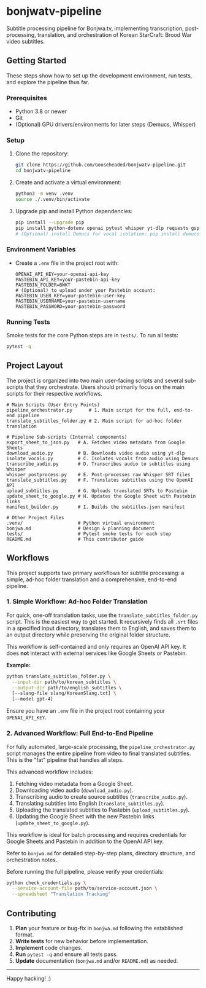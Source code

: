 # bonjwatv-pipeline

Subtitle processing pipeline for Bonjwa.tv, implementing transcription, post-processing, translation,
and orchestration of Korean StarCraft: Brood War video subtitles.

## Getting Started

These steps show how to set up the development environment, run tests, and explore the pipeline thus far.

### Prerequisites
- Python 3.8 or newer
- Git
- (Optional) GPU drivers/environments for later steps (Demucs, Whisper) 

### Setup
1. Clone the repository:
   ```bash
   git clone https://github.com/Gooseheaded/bonjwatv-pipeline.git
   cd bonjwatv-pipeline
   ```
2. Create and activate a virtual environment:
   ```bash
   python3 -m venv .venv
   source ./.venv/bin/activate
   ```
3. Upgrade pip and install Python dependencies:
   ```bash
   pip install --upgrade pip
   pip install python-dotenv openai pytest whisper yt-dlp requests gspread oauth2client
   # (Optional) install Demucs for vocal isolation: pip install demucs
   ```

### Environment Variables

- Create a `.env` file in the project root with:
  ```dotenv
  OPENAI_API_KEY=your-openai-api-key
  PASTEBIN_API_KEY=your-pastebin-api-key
  PASTEBIN_FOLDER=BWKT
  # (Optional) to upload under your Pastebin account:
  PASTEBIN_USER_KEY=your-pastebin-user-key
  PASTEBIN_USERNAME=your-pastebin-username
  PASTEBIN_PASSWORD=your-pastebin-password
  ```

### Running Tests

Smoke tests for the core Python steps are in `tests/`. To run all tests:
```bash
pytest -q
```

## Project Layout

The project is organized into two main user-facing scripts and several sub-scripts that they orchestrate. Users should primarily focus on the main scripts for their respective workflows.

```
# Main Scripts (User Entry Points)
pipeline_orchestrator.py      # 1. Main script for the full, end-to-end pipeline
translate_subtitles_folder.py # 2. Main script for ad-hoc folder translation

# Pipeline Sub-scripts (Internal components)
export_sheet_to_json.py   # A. Fetches video metadata from Google Sheets
download_audio.py         # B. Downloads video audio using yt-dlp
isolate_vocals.py         # C. Isolates vocals from audio using Demucs
transcribe_audio.py       # D. Transcribes audio to subtitles using Whisper
whisper_postprocess.py    # E. Post-processes raw Whisper SRT files
translate_subtitles.py    # F. Translates subtitles using the OpenAI API
upload_subtitles.py       # G. Uploads translated SRTs to Pastebin
update_sheet_to_google.py # H. Updates the Google Sheet with Pastebin links
manifest_builder.py       # I. Builds the subtitles.json manifest

# Other Project Files
.venv/                    # Python virtual environment
bonjwa.md                 # Design & planning document
tests/                    # Pytest smoke tests for each step
README.md                 # This contributor guide
```

## Workflows

This project supports two primary workflows for subtitle processing: a simple, ad-hoc folder translation and a comprehensive, end-to-end pipeline.

### 1. Simple Workflow: Ad-hoc Folder Translation

For quick, one-off translation tasks, use the `translate_subtitles_folder.py` script. This is the easiest way to get started. It recursively finds all `.srt` files in a specified input directory, translates them to English, and saves them to an output directory while preserving the original folder structure.

This workflow is self-contained and only requires an OpenAI API key. It does **not** interact with external services like Google Sheets or Pastebin.

**Example:**
```bash
python translate_subtitles_folder.py \
  --input-dir path/to/korean_subtitles \
  --output-dir path/to/english_subtitles \
  [--slang-file slang/KoreanSlang.txt] \
  [--model gpt-4]
```
Ensure you have an `.env` file in the project root containing your `OPENAI_API_KEY`.

### 2. Advanced Workflow: Full End-to-End Pipeline

For fully automated, large-scale processing, the `pipeline_orchestrator.py` script manages the entire pipeline from video to final translated subtitles. This is the "fat" pipeline that handles all steps.

This advanced workflow includes:
1.  Fetching video metadata from a Google Sheet.
2.  Downloading video audio (`download_audio.py`).
3.  Transcribing audio to create source subtitles (`transcribe_audio.py`).
4.  Translating subtitles into English (`translate_subtitles.py`).
5.  Uploading the translated subtitles to Pastebin (`upload_subtitles.py`).
6.  Updating the Google Sheet with the new Pastebin links (`update_sheet_to_google.py`).

This workflow is ideal for batch processing and requires credentials for Google Sheets and Pastebin in addition to the OpenAI API key.

Refer to `bonjwa.md` for detailed step-by-step plans, directory structure, and orchestration notes.

Before running the full pipeline, please verify your credentials:
```bash
python check_credentials.py \
  --service-account-file path/to/service-account.json \
  --spreadsheet "Translation Tracking"
```

## Contributing

1. **Plan** your feature or bug-fix in `bonjwa.md` following the established format.
2. **Write tests** for new behavior before implementation.
3. **Implement** code changes.
4. **Run** `pytest -q` and ensure all tests pass.
5. **Update** documentation (`bonjwa.md` and/or `README.md`) as needed.

---
Happy hacking! :)